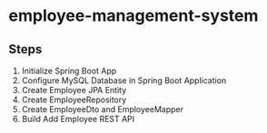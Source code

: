 # employee-management-system
## Steps
1. Initialize Spring Boot App
2. Configure MySQL Database in Spring Boot Application
3. Create Employee JPA Entity
4. Create EmployeeRepository
5. Create EmployeeDto and EmployeeMapper
6. Build Add Employee REST API
